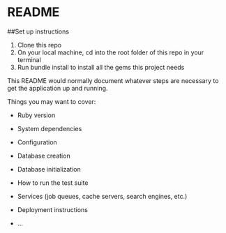 # README

##Set up instructions
1. Clone this repo
1. On your local machine, cd into the root folder of this repo in your terminal
1. Run bundle install to install all the gems this project needs


This README would normally document whatever steps are necessary to get the
application up and running.

Things you may want to cover:

* Ruby version

* System dependencies

* Configuration

* Database creation

* Database initialization

* How to run the test suite

* Services (job queues, cache servers, search engines, etc.)

* Deployment instructions

* ...

